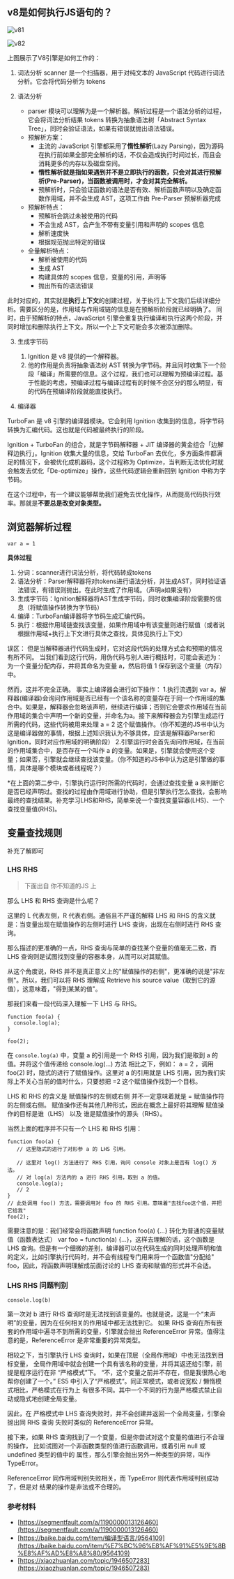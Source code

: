 
## v8是如何执行JS语句的？

![v81](~@imgs/v81.jpeg)

![v82](~@imgs/v82.jpeg)

上图展示了V8引擎是如何工作的：

1. 词法分析
   scanner 是一个扫描器，用于对纯文本的 JavaScript 代码进行词法分析。它会将代码分析为 tokens

2. 语法分析
   - parser 模块可以理解为是一个解析器。解析过程是一个语法分析的过程，它会将词法分析结果 tokens 转换为抽象语法树「Abstract Syntax Tree」，同时会验证语法，如果有错误就抛出语法错误。
   - 预解析方案：
      - 主流的 JavaScript 引擎都采用了**惰性解析**(Lazy Parsing)，因为源码在执行前如果全部完全解析的话，不仅会造成执行时间过长，而且会消耗更多的内存以及磁盘空间。
      -  **惰性解析就是指如果遇到并不是立即执行的函数，只会对其进行预解析(Pre-Parser)，当函数被调用时，才会对其完全解析。**
      -  预解析时，只会验证函数的语法是否有效、解析函数声明以及确定函数作用域，并不会生成 AST，这项工作由 Pre-Parser 预解析器完成
   - 预解析特点：
      - 预解析会跳过未被使用的代码
      - 不会生成 AST，会产生不带有变量引用和声明的 scopes 信息
      - 解析速度快
      - 根据规范抛出特定的错误
   - 全量解析特点：
      - 解析被使用的代码
      - 生成 AST
      - 构建具体的 scopes 信息，变量的引用，声明等
      - 抛出所有的语法错误

此时对应的，其实就是**执行上下文**的创建过程，关于执行上下文我们后续详细分析。需要区分的是，作用域与作用域链的信息是在预解析阶段就已经明确了。
同时，由于预解析的特点，JavaScript 引擎会重复执行编译和执行这两个阶段，并同时增加和删除执行上下文。所以一个上下文可能会多次被添加删除。

3. 生成字节码
   1. Ignition 是 v8 提供的一个解释器。
   1. 他的作用是负责将抽象语法树 AST 转换为字节码。并且同时收集下一个阶段「编译」所需要的信息。这个过程，我们也可以理解为预编译过程。基于性能的考虑，预编译过程与编译过程有的时候不会区分的那么明显，有的代码在预编译阶段就能直接执行。

4. 编译器

TurboFan 是 v8 引擎的编译器模块。它会利用 Ignition 收集到的信息，将字节码转换为汇编代码。这也就是代码被最终执行的阶段。

Ignition + TurboFan 的组合，就是字节码解释器 + JIT 编译器的黄金组合「边解释边执行」。Ignition 收集大量的信息，交给 TurboFan 去优化，多方面条件都满足的情况下，会被优化成机器码，这个过程称为 Optimize，当判断无法优化时就会触发去优化「De-optimize」操作，这些代码逻辑会重新回到 Ignition 中称为字节码。

在这个过程中，有一个建议能够帮助我们避免去优化操作，从而提高代码执行效率。那就是**不要总是改变对象类型。**

## 浏览器解析过程
```var a = 1```

**具体过程**
1. 分词：scanner进行词法分析，将代码转成tokens
2. 语法分析：Parser解释器将对tokens进行语法分析，并生成AST，同时验证语法错误，有错误则抛出。在此时生成了作用域。（声明a如果没有）
3. 生成字节码：Ignition解释器将AST生成字节码，同时收集编译阶段需要的信息（将赋值操作转换为字节码）
4. 编译：TurboFan编译器将字节码生成汇编代码。
5. 执行：根据作用域链查找该变量，如果作用域中有该变量则进行赋值（或者说根据作用域+执行上下文进行具体之查找，具体见执行上下文）


误区：
但是当解释器进行代码生成时，它对这段代码的处理方式会和预期的情况有所不同。
当我们看到这行代码，用伪代码与别人进行概括时，可能会表述为：为一个变量分配内存，并将其命名为变量 a，然后将值 1 保存到这个变量（内存）中。

然而，这并不完全正确。
事实上编译器会进行如下操作：
1.执行流遇到 var a，解释器(编译器)会询问作用域是否已经有一个该名称的变量存在于同一个作用域的集合中。如果是，解释器会忽略该声明，继续进行编译；否则它会要求作用域在当前作用域的集合中声明一个新的变量，并命名为a。接下来解释器会为引擎生成运行所需的代码，这些代码被用来处理 a = 2 这个赋值操作。（你不知道的JS书中认为这是编译器做的事情，根据上述知识我认为不够具体，应该是解释器Parser和Ignition，同时对应作用域的明确阶段）
2.引擎运行时会首先询问作用域，在当前的作用域集合中，是否存在一个叫作 a 的变量。如果是，引擎就会使用这个变量；如果否，引擎就会继续查找该变量。（你不知道的JS书中认为这是引擎做的事情，具体是哪个模块或者线程呢？）


*在上面的第二步中，引擎执行运行时所需的代码时，会通过查找变量 a 来判断它是否已经声明过。查找的过程由作用域进行协助，但是引擎执行怎么查找，会影响最终的查找结果。补充学习LHS和RHS，简单来说一个查找变量容器(LHS)、一个查找变量值(RHS)。

## 变量查找规则
补充了解即可

### LHS RHS

> 下面出自 你不知道的JS 上

那么 LHS 和 RHS 查询是什么呢？

这里的 L 代表左侧，R 代表右侧。通俗且不严谨的解释 LHS 和 RHS 的含义就是：当变量出现在赋值操作的左侧时进行 LHS 查询，出现在右侧时进行 RHS 查询。

那么描述的更准确的一点，RHS 查询与简单的查找某个变量的值毫无二致，而 LHS 查询则是试图找到变量的容器本身，从而可以对其赋值。

从这个角度说，RHS 并不是真正意义上的"赋值操作的右侧"，更准确的说是"非左侧"。所以，我们可以将 RHS 理解成 Retrieve his source value（取到它的源值），这意味着，"得到某某的值"。

那我们来看一段代码深入理解一下 LHS 与 RHS。

```
function foo(a) {
  console.log(a);
}

foo(2);
```
在 ``console.log(a)`` 中，变量 a 的引用是一个 RHS 引用，因为我们是取到 a 的值。并将这个值传递给 console.log(…) 方法
相比之下，例如： a = 2 ，调用 foo(2) 时，隐式的进行了赋值操作。这里对 a 的引用就是 LHS 引用，因为我们实际上不关心当前的值时什么，只要想把 =2 这个赋值操作找到一个目标。

LHS 和 RHS 的含义是 赋值操作的左侧或右侧 并不一定意味着就是 = 赋值操作符的左侧或右侧。
赋值操作还有其他几种形式，因此在概念上最好将其理解 赋值操作的目标是谁（LHS） 以及 谁是赋值操作的源头（RHS）。

当然上面的程序并不只有一个 LHS 和 RHS 引用：

```
function foo(a) {
   // 这里隐式的进行了对形参 a 的 LHS 引用。

   // 这里对 log() 方法进行了 RHS 引用，询问 console 对象上是否有 log() 方法。
   // 对 log(a) 方法内的 a 进行 RHS 引用，取到 a 的值。
   console.log(a);
   // 2
}
// 此处调用 foo() 方法，需要调用对 foo 的 RHS 引用。意味着"去找foo这个值，并把它给我"
foo(2);
```


需要注意的是：我们经常会将函数声明 function foo(a) {...} 转化为普通的变量赋值（函数表达式） var foo = function(a) {…}，这样去理解的话，这个函数是 LHS 查询。但是有一个细微的差别，编译器可以在代码生成的同时处理声明和值的定义，比如引擎执行代码时，并不会有线程专门用来将一个函数值"分配给" foo，因此，将函数声明理解成前面讨论的 LHS 查询和赋值的形式并不合适。


### LHS RHS 问题判别

``` console.log(b) ```

第一次对 b 进行 RHS 查询时是无法找到该变量的。也就是说，这是一个“未声明”的变量，因为在任何相关的作用域中都无法找到它。 如果 RHS 查询在所有嵌套的作用域中遍寻不到所需的变量，引擎就会抛出 ReferenceError 异常。值得注意的是，ReferenceError 是非常重要的异常类型。 

相较之下，当引擎执行 LHS 查询时，如果在顶层（全局作用域）中也无法找到目标变量， 全局作用域中就会创建一个具有该名称的变量，并将其返还给引擎，前提是程序运行在非 “严格模式”下。 “不，这个变量之前并不存在，但是我很热心地帮你创建了一个。” ES5 中引入了“严格模式”。同正常模式，或者说宽松 / 懒惰模式相比，严格模式在行为上 有很多不同。其中一个不同的行为是严格模式禁止自动或隐式地创建全局变量。

因此，在 严格模式中 LHS 查询失败时，并不会创建并返回一个全局变量，引擎会抛出同 RHS 查询 失败时类似的 ReferenceError 异常。
 
接下来，如果 RHS 查询找到了一个变量，但是你尝试对这个变量的值进行不合理的操作， 比如试图对一个非函数类型的值进行函数调用，或着引用 null 或 undefined 类型的值中的 属性，那么引擎会抛出另外一种类型的异常，叫作 TypeError。 

ReferenceError 同作用域判别失败相关，而 TypeError 则代表作用域判别成功了，但是对 结果的操作是非法或不合理的。




### 参考材料

- [https://segmentfault.com/a/1190000013126460](https://segmentfault.com/a/1190000013126460)
- [https://baike.baidu.com/item/编译型语言/9564109](https://baike.baidu.com/item/%E7%BC%96%E8%AF%91%E5%9E%8B%E8%AF%AD%E8%A8%80/9564109)
- [https://xiaozhuanlan.com/topic/1946507283](https://xiaozhuanlan.com/topic/1946507283)


